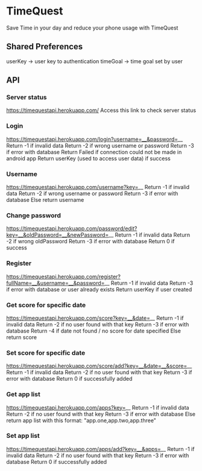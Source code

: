 # TimeQuest
Save Time in your day and reduce your phone usage with TimeQuest

## Shared Preferences

userKey -> user key to authentication
timeGoal -> time goal set by user

## API

### Server status
https://timequestapi.herokuapp.com/
Access this link to check server status

### Login
https://timequestapi.herokuapp.com/login?username=__&password=__
Return -1 if invalid data
Return -2 if wrong username or password
Return -3 if error with database
Return Failed if connection could not be made in android app
Return userKey (used to access user data) if success

### Username
https://timequestapi.herokuapp.com/username?key=__
Return -1 if invalid data
Return -2 if wrong username or password
Return -3 if error with database
Else return username

### Change password
https://timequestapi.herokuapp.com/password/edit?key=__&oldPassword=__&newPassword=__
Return -1 if invalid data
Return -2 if wrong oldPassword
Return -3 if error with database
Return 0 if success

### Register
https://timequestapi.herokuapp.com/register?fullName=__&username=__&password=__
Return -1 if invalid data
Return -3 if error with database or user already exists
Return userKey if user created

### Get score for specific date
https://timequestapi.herokuapp.com/score?key=__&date=__
Return -1 if invalid data
Return -2 if no user found with that key
Return -3 if error with database
Return -4 if date not found / no score for date specified
Else return score

### Set score for specific date
https://timequestapi.herokuapp.com/score/add?key=__&date=__&score=__
Return -1 if invalid data
Return -2 if no user found with that key
Return -3 if error with database
Return 0 if successfully added

### Get app list
https://timequestapi.herokuapp.com/apps?key=__
Return -1 if invalid data
Return -2 if no user found with that key
Return -3 if error with database
Else return app list with this format: "app.one,app.two,app.three"

### Set app list
https://timequestapi.herokuapp.com/apps/add?key=__&apps=__
Return -1 if invalid data
Return -2 if no user found with that key
Return -3 if error with database
Return 0 if successfully added
